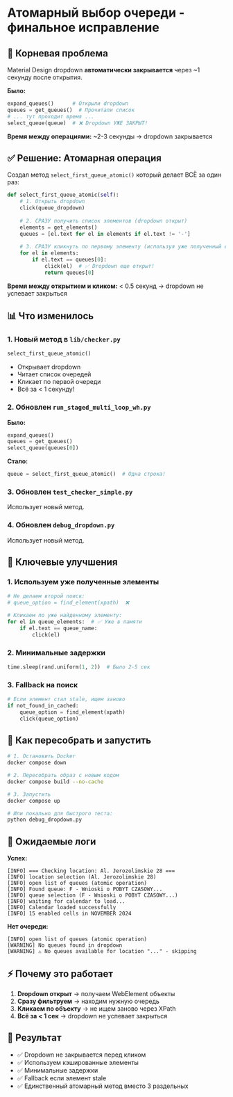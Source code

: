 # Атомарный выбор очереди - финальное исправление

## 🐛 Корневая проблема

Material Design dropdown **автоматически закрывается** через ~1 секунду после открытия.

**Было:**
```python
expand_queues()      # Открыли dropdown
queues = get_queues()  # Прочитали список
# ... тут проходит время ...
select_queue(queue)  # ❌ Dropdown УЖЕ ЗАКРЫТ!
```

**Время между операциями:** ~2-3 секунды → dropdown закрывается

## ✅ Решение: Атомарная операция

Создал метод `select_first_queue_atomic()` который делает ВСЁ за один раз:

```python
def select_first_queue_atomic(self):
    # 1. Открыть dropdown
    click(queue_dropdown)
    
    # 2. СРАЗУ получить список элементов (dropdown открыт)
    elements = get_elements()
    queues = [el.text for el in elements if el.text != '-']
    
    # 3. СРАЗУ кликнуть по первому элементу (используя уже полученный element!)
    for el in elements:
        if el.text == queues[0]:
            click(el)  # ✅ Dropdown еще открыт!
            return queues[0]
```

**Время между открытием и кликом:** < 0.5 секунд → dropdown не успевает закрыться

## 📊 Что изменилось

### 1. Новый метод в `lib/checker.py`
```python
select_first_queue_atomic()
```
- Открывает dropdown
- Читает список очередей
- Кликает по первой очереди
- Всё за < 1 секунду!

### 2. Обновлен `run_staged_multi_loop_wh.py`
**Было:**
```python
expand_queues()
queues = get_queues()
select_queue(queues[0])
```

**Стало:**
```python
queue = select_first_queue_atomic()  # Одна строка!
```

### 3. Обновлен `test_checker_simple.py`
Использует новый метод.

### 4. Обновлен `debug_dropdown.py`
Использует новый метод.

## 🎯 Ключевые улучшения

### 1. Используем уже полученные элементы
```python
# Не делаем второй поиск:
# queue_option = find_element(xpath)  ❌

# Кликаем по уже найденному элементу:
for el in queue_elements:  # ✅ Уже в памяти
    if el.text == queue_name:
        click(el)
```

### 2. Минимальные задержки
```python
time.sleep(rand.uniform(1, 2))  # Было 2-5 сек
```

### 3. Fallback на поиск
```python
# Если элемент стал stale, ищем заново
if not_found_in_cached:
    queue_option = find_element(xpath)
    click(queue_option)
```

## 🔧 Как пересобрать и запустить

```bash
# 1. Остановить Docker
docker compose down

# 2. Пересобрать образ с новым кодом
docker compose build --no-cache

# 3. Запустить
docker compose up

# Или локально для быстрого теста:
python debug_dropdown.py
```

## 📝 Ожидаемые логи

**Успех:**
```
[INFO] === Checking location: Al. Jerozolimskie 28 ===
[INFO] location selection (Al. Jerozolimskie 28)
[INFO] open list of queues (atomic operation)
[INFO] Found queue: F - Wnioski o POBYT CZASOWY...
[INFO] queue selection (F - Wnioski o POBYT CZASOWY...)
[INFO] waiting for calendar to load...
[INFO] Calendar loaded successfully
[INFO] 15 enabled cells in NOVEMBER 2024
```

**Нет очереди:**
```
[INFO] open list of queues (atomic operation)
[WARNING] No queues found in dropdown
[WARNING] ⚠️ No queues available for location "..." - skipping
```

## ⚡ Почему это работает

1. **Dropdown открыт** → получаем WebElement объекты
2. **Сразу фильтруем** → находим нужную очередь
3. **Кликаем по объекту** → не ищем заново через XPath
4. **Всё за < 1 сек** → dropdown не успевает закрыться

## 🎉 Результат

- ✅ Dropdown не закрывается перед кликом
- ✅ Используем кэшированные элементы
- ✅ Минимальные задержки
- ✅ Fallback если элемент stale
- ✅ Единственный атомарный метод вместо 3 раздельных
